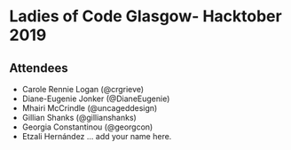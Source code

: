 # Ladies of Code Glasgow- Hacktober 2019 

## Attendees

* Carole Rennie Logan (@crgrieve)
* Diane-Eugenie Jonker (@DianeEugenie)
* Mhairi McCrindle (@uncageddesign)
* Gillian Shanks (@gillianshanks)
* Georgia Constantinou (@georgcon)
* Etzali Hernández
... add your name here.

